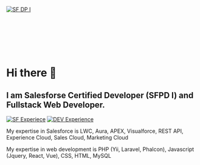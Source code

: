 
<div style="height:120px">
  
  [![SF DP I](https://developer.salesforce.com/resources2/certification-site/images/Certifications-logo/Platform-Developer-I.png)]()
</div>

# Hi there 👋

## I am Salesforse Certified Developer (SFPD I) and Fullstack Web Developer.

[![SF Experiece](https://img.shields.io/badge/SF%20Experience-2%20%20years-blue?style=for-the-badge&logo=appveyor)]()
[![DEV Experience](https://img.shields.io/badge/Dev%20Experience-%3E%2015%20years-green?style=for-the-badge&logo=appveyor)]()


My expertise in Salesforce is LWC, Aura, APEX, Visualforce, REST API, Experience Cloud, Sales Cloud, Marketing Cloud

My expertise in web development is PHP (Yii, Laravel, Phalcon), Javascript (Jquery, React, Vue), CSS, HTML, MySQL

